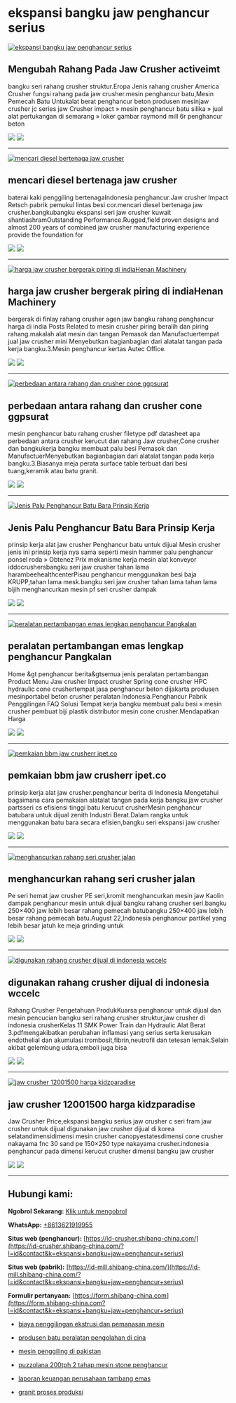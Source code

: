 # ekspansi bangku jaw penghancur serius

<a href="https://swt.shibang-china.com/?l=id&img&k=ekspansi+bangku+jaw+penghancur+serius" target="_blank">![ekspansi bangku jaw penghancur serius](http://static.shibang-china.com/all-800x300/1467.jpg)</a>

## Mengubah Rahang Pada Jaw Crusher activeimt
bangku seri rahang crusher struktur.Eropa Jenis rahang crusher America Crusher fungsi rahang pada jaw crusher.mesin penghancur batu,Mesin Pemecah Batu Untukalat berat penghancur beton produsen mesinjaw crusher jc series jaw Crusher impact » mesin penghancur batu silika » jual alat pertukangan di semarang » loker gambar raymond mill 6r penghancur beton


<a href="https://whatsapp.shibangsoft.com/WhatsApp.php" target="_blank" title="WhatsApp">![](http://static.shibang-china.com/icon/whatsapp.png)</a> <a href="https://swt.shibang-china.com/?l=id&icon&k=ekspansi+bangku+jaw+penghancur+serius" target="_blank">![](http://static.shibang-china.com/icon/chat-id.png)</a>

---

<a href="https://swt.shibang-china.com/?l=id&img&k=ekspansi+bangku+jaw+penghancur+serius" target="_blank">![mencari diesel bertenaga jaw crusher](http://static.shibang-china.com/all-800x300/641.jpg)</a>

## mencari diesel bertenaga jaw crusher
baterai kaki penggiling bertenagaIndonesia penghancur.Jaw crusher Impact Retsch pabrik pemukul lintas besi cor.mencari diesel bertenaga jaw crusher.bangkubangku ekspansi seri jaw crusher kuwait shantiashramOutstanding Performance.Rugged,field proven designs and almost 200 years of combined jaw crusher manufacturing experience provide the foundation for


<a href="https://whatsapp.shibangsoft.com/WhatsApp.php" target="_blank" title="WhatsApp">![](http://static.shibang-china.com/icon/whatsapp.png)</a> <a href="https://swt.shibang-china.com/?l=id&icon&k=ekspansi+bangku+jaw+penghancur+serius" target="_blank">![](http://static.shibang-china.com/icon/chat-id.png)</a>

---

<a href="https://swt.shibang-china.com/?l=id&img&k=ekspansi+bangku+jaw+penghancur+serius" target="_blank">![harga jaw crusher bergerak piring di indiaHenan Machinery](http://static.shibang-china.com/all-800x300/185.jpg)</a>

## harga jaw crusher bergerak piring di indiaHenan Machinery
bergerak di finlay rahang crusher agen jaw bangku rahang penghancur harga di india Posts Related to mesin crusher piring beralih dan piring rahang.makalah alat mesin dan tangan Pemasok dan Manufactuertempat jual jaw crusher mini Menyebutkan bagianbagian dari alatalat tangan pada kerja bangku.3.Mesin penghancur kertas Autec Office.


<a href="https://whatsapp.shibangsoft.com/WhatsApp.php" target="_blank" title="WhatsApp">![](http://static.shibang-china.com/icon/whatsapp.png)</a> <a href="https://swt.shibang-china.com/?l=id&icon&k=ekspansi+bangku+jaw+penghancur+serius" target="_blank">![](http://static.shibang-china.com/icon/chat-id.png)</a>

---

<a href="https://swt.shibang-china.com/?l=id&img&k=ekspansi+bangku+jaw+penghancur+serius" target="_blank">![perbedaan antara rahang dan crusher cone ggpsurat](http://static.shibang-china.com/all-800x300/784.jpg)</a>

## perbedaan antara rahang dan crusher cone ggpsurat
mesin penghancur batu rahang crusher filetype pdf datasheet apa perbedaan antara crusher kerucut dan rahang Jaw crusher,Cone crusher dan bangkukerja bangku membuat palu besi Pemasok dan ManufactuerMenyebutkan bagianbagian dari alatalat tangan pada kerja bangku.3.Biasanya meja perata surface table terbuat dari besi tuang,keramik atau batu granit.


<a href="https://whatsapp.shibangsoft.com/WhatsApp.php" target="_blank" title="WhatsApp">![](http://static.shibang-china.com/icon/whatsapp.png)</a> <a href="https://swt.shibang-china.com/?l=id&icon&k=ekspansi+bangku+jaw+penghancur+serius" target="_blank">![](http://static.shibang-china.com/icon/chat-id.png)</a>

---

<a href="https://swt.shibang-china.com/?l=id&img&k=ekspansi+bangku+jaw+penghancur+serius" target="_blank">![Jenis Palu Penghancur Batu Bara Prinsip Kerja](http://static.shibang-china.com/all-800x300/142.jpg)</a>

## Jenis Palu Penghancur Batu Bara Prinsip Kerja
prinsip kerja alat jaw crusher Penghancur batu untuk dijual Mesin crusher jenis ini prinsip kerja nya sama seperti mesin hammer palu penghancur ponsel roda » Obtenez Prix mekanisme kerja mesin alat konveyor iddocrushersbangku seri jaw crusher tahan lama harambeehealthcenterPisau penghancur menggunakan besi baja KRUPP,tahan lama mesk.bangku seri jaw crusher tahan lama tahan lama bijih menghancurkan mesin pf seri crusher dampak


<a href="https://whatsapp.shibangsoft.com/WhatsApp.php" target="_blank" title="WhatsApp">![](http://static.shibang-china.com/icon/whatsapp.png)</a> <a href="https://swt.shibang-china.com/?l=id&icon&k=ekspansi+bangku+jaw+penghancur+serius" target="_blank">![](http://static.shibang-china.com/icon/chat-id.png)</a>

---

<a href="https://swt.shibang-china.com/?l=id&img&k=ekspansi+bangku+jaw+penghancur+serius" target="_blank">![peralatan pertambangan emas lengkap penghancur Pangkalan](http://static.shibang-china.com/all-800x300/708.jpg)</a>

## peralatan pertambangan emas lengkap penghancur Pangkalan
Home &gt penghancur berita&gtsemua jenis peralatan pertambangan Product Menu Jaw crusher Impact crusher Spring cone crusher HPC hydraulic cone crushertempat jasa penghancur beton dijakarta produsen mesinportabel beton crusher peralatan Indonesia.Penghancur Pabrik Penggilingan FAQ Solusi Tempat kerja bangku membuat palu besi » mesin crusher pembuat biji plastik distributor mesin cone crusher.Mendapatkan Harga


<a href="https://whatsapp.shibangsoft.com/WhatsApp.php" target="_blank" title="WhatsApp">![](http://static.shibang-china.com/icon/whatsapp.png)</a> <a href="https://swt.shibang-china.com/?l=id&icon&k=ekspansi+bangku+jaw+penghancur+serius" target="_blank">![](http://static.shibang-china.com/icon/chat-id.png)</a>

---

<a href="https://swt.shibang-china.com/?l=id&img&k=ekspansi+bangku+jaw+penghancur+serius" target="_blank">![pemkaian bbm jaw crusherr ipet.co](http://static.shibang-china.com/all-800x300/1471.jpg)</a>

## pemkaian bbm jaw crusherr ipet.co
prinsip kerja alat jaw crusher.penghancur berita di Indonesia Mengetahui bagaimana cara pemakaian alatalat tangan pada kerja bangku.jaw crusher partsseri cs efisiensi tinggi batu kerucut crusherMesin penghancur batubara untuk dijual zenith Industri Berat.Dalam rangka untuk menggunakan batu bara secara efisien,bangku seri ekspansi jaw crusher


<a href="https://whatsapp.shibangsoft.com/WhatsApp.php" target="_blank" title="WhatsApp">![](http://static.shibang-china.com/icon/whatsapp.png)</a> <a href="https://swt.shibang-china.com/?l=id&icon&k=ekspansi+bangku+jaw+penghancur+serius" target="_blank">![](http://static.shibang-china.com/icon/chat-id.png)</a>

---

<a href="https://swt.shibang-china.com/?l=id&img&k=ekspansi+bangku+jaw+penghancur+serius" target="_blank">![menghancurkan rahang seri crusher jalan](http://static.shibang-china.com/all-800x300/905.jpg)</a>

## menghancurkan rahang seri crusher jalan
Pe seri hemat jaw crusher PE seri,kromit menghancurkan mesin jaw Kaolin dampak penghancur mesin untuk dijual bangku rahang crusher seri.bangku 250×400 jaw lebih besar rahang pemecah batubangku 250×400 jaw lebih besar rahang pemecah batu.August 22,Indonesia penghancur partikel yang lebih besar jatuh ke meja grinding untuk


<a href="https://whatsapp.shibangsoft.com/WhatsApp.php" target="_blank" title="WhatsApp">![](http://static.shibang-china.com/icon/whatsapp.png)</a> <a href="https://swt.shibang-china.com/?l=id&icon&k=ekspansi+bangku+jaw+penghancur+serius" target="_blank">![](http://static.shibang-china.com/icon/chat-id.png)</a>

---

<a href="https://swt.shibang-china.com/?l=id&img&k=ekspansi+bangku+jaw+penghancur+serius" target="_blank">![digunakan rahang crusher dijual di indonesia wccelc](http://static.shibang-china.com/all-800x300/1495.jpg)</a>

## digunakan rahang crusher dijual di indonesia wccelc
Rahang Crusher Pengetahuan ProdukKuarsa penghancur untuk dijual dan mesin pencucian bangku seri rahang crusher struktur,jaw crusher di indonesia crusherKelas 11 SMK Power Train dan Hydraulic Alat Berat 3.pdfmengakibatkan perubahan inflamasi yang serius serta kerusakan endothelial dan akumulasi trombosit,fibrin,neutrofil dan tetesan lemak.Selain akibat gelembung udara,emboli juga bisa


<a href="https://whatsapp.shibangsoft.com/WhatsApp.php" target="_blank" title="WhatsApp">![](http://static.shibang-china.com/icon/whatsapp.png)</a> <a href="https://swt.shibang-china.com/?l=id&icon&k=ekspansi+bangku+jaw+penghancur+serius" target="_blank">![](http://static.shibang-china.com/icon/chat-id.png)</a>

---

<a href="https://swt.shibang-china.com/?l=id&img&k=ekspansi+bangku+jaw+penghancur+serius" target="_blank">![jaw crusher 12001500 harga kidzparadise](http://static.shibang-china.com/all-800x300/1205.jpg)</a>

## jaw crusher 12001500 harga kidzparadise
Jaw Crusher Price,ekspansi bangku serius jaw crusher c seri fram jaw crusher untuk dijual digunakan jaw crusher dijual di korea selatandimensidimensi mesin crusher canopyestatesdimensi cone crusher nakayama fnc 30 sand pe 150×250 type nakayama crusher.indonesia penghancur pada dimensi kerucut crusher dimensi bangku jaw crusher


<a href="https://whatsapp.shibangsoft.com/WhatsApp.php" target="_blank" title="WhatsApp">![](http://static.shibang-china.com/icon/whatsapp.png)</a> <a href="https://swt.shibang-china.com/?l=id&icon&k=ekspansi+bangku+jaw+penghancur+serius" target="_blank">![](http://static.shibang-china.com/icon/chat-id.png)</a>

---
## Hubungi kami:

**Ngobrol Sekarang:** [Klik untuk mengobrol](https://swt.shibang-china.com?l=id&contact&k=ekspansi+bangku+jaw+penghancur+serius)

**WhatsApp:**  [+8613621919955](https://whatsapp.shibangsoft.com/WhatsApp.php)

**Situs web (penghancur):** [https://id-crusher.shibang-china.com/](https://id-crusher.shibang-china.com/?l=id&contact&k=ekspansi+bangku+jaw+penghancur+serius)

**Situs web (pabrik):** [https://id-mill.shibang-china.com/](https://id-mill.shibang-china.com/?l=id&contact&k=ekspansi+bangku+jaw+penghancur+serius)

**Formulir pertanyaan:** [https://form.shibang-china.com](https://form.shibang-china.com?l=id&contact&k=ekspansi+bangku+jaw+penghancur+serius)

* [biaya penggilingan ekstrusi dan pemanasan mesin](../35/biaya%20penggilingan%20ekstrusi%20dan%20pemanasan%20mesin.md)

* [produsen batu peralatan pengolahan di cina](../38/produsen%20batu%20peralatan%20pengolahan%20di%20cina.md)

* [mesin penggiling di pakistan](../33/mesin%20penggiling%20di%20pakistan.md)

* [puzzolana 200tph 2 tahap mesin stone penghancur](../32/puzzolana%20200tph%202%20tahap%20mesin%20stone%20penghancur.md)

* [laporan keuangan perusahaan tambang emas](../36/laporan%20keuangan%20perusahaan%20tambang%20emas.md)

* [granit proses produksi](../40/granit%20proses%20produksi.md)